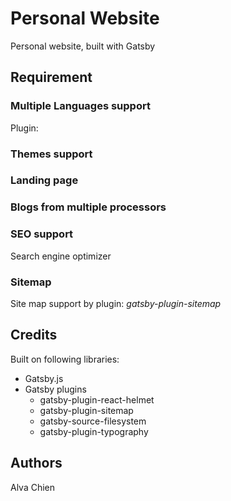# Personal Website

Personal website, built with Gatsby

## Requirement

### Multiple Languages support

Plugin:

### Themes support

### Landing page

### Blogs from multiple processors

### SEO support

Search engine optimizer

### Sitemap

Site map support by plugin: _gatsby-plugin-sitemap_

## Credits

Built on following libraries:

- Gatsby.js
- Gatsby plugins
  - gatsby-plugin-react-helmet
  - gatsby-plugin-sitemap
  - gatsby-source-filesystem
  - gatsby-plugin-typography

## Authors

Alva Chien
